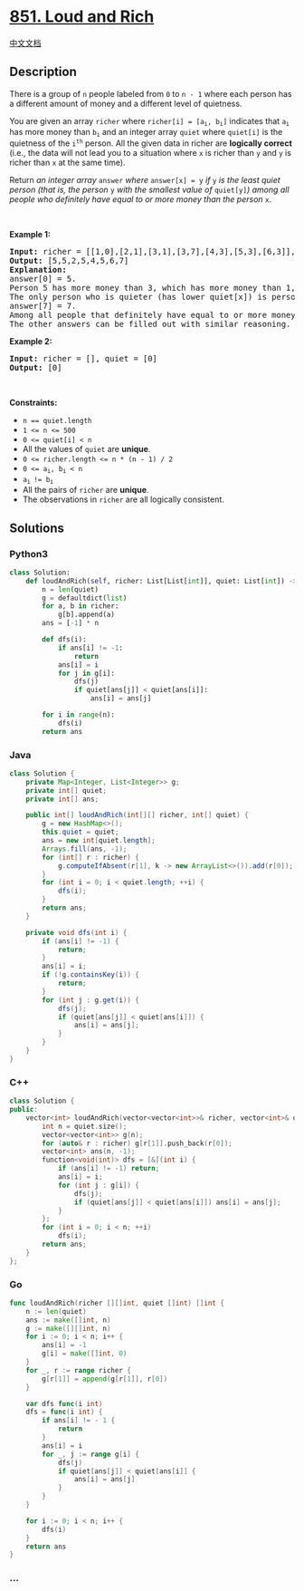 # [851. Loud and Rich](https://leetcode.com/problems/loud-and-rich)

[中文文档](/solution/0800-0899/0851.Loud%20and%20Rich/README.md)

## Description

<p>There is a group of <code>n</code> people labeled from <code>0</code> to <code>n - 1</code> where each person has a different amount of money and a different level of quietness.</p>

<p>You are given an array <code>richer</code> where <code>richer[i] = [a<sub>i</sub>, b<sub>i</sub>]</code> indicates that <code>a<sub>i</sub></code> has more money than <code>b<sub>i</sub></code> and an integer array <code>quiet</code> where <code>quiet[i]</code> is the quietness of the <code>i<sup>th</sup></code> person. All the given data in richer are <strong>logically correct</strong> (i.e., the data will not lead you to a situation where <code>x</code> is richer than <code>y</code> and <code>y</code> is richer than <code>x</code> at the same time).</p>

<p>Return <em>an integer array </em><code>answer</code><em> where </em><code>answer[x] = y</code><em> if </em><code>y</code><em> is the least quiet person (that is, the person </em><code>y</code><em> with the smallest value of </em><code>quiet[y]</code><em>) among all people who definitely have equal to or more money than the person </em><code>x</code>.</p>

<p>&nbsp;</p>
<p><strong class="example">Example 1:</strong></p>

<pre>
<strong>Input:</strong> richer = [[1,0],[2,1],[3,1],[3,7],[4,3],[5,3],[6,3]], quiet = [3,2,5,4,6,1,7,0]
<strong>Output:</strong> [5,5,2,5,4,5,6,7]
<strong>Explanation:</strong> 
answer[0] = 5.
Person 5 has more money than 3, which has more money than 1, which has more money than 0.
The only person who is quieter (has lower quiet[x]) is person 7, but it is not clear if they have more money than person 0.
answer[7] = 7.
Among all people that definitely have equal to or more money than person 7 (which could be persons 3, 4, 5, 6, or 7), the person who is the quietest (has lower quiet[x]) is person 7.
The other answers can be filled out with similar reasoning.
</pre>

<p><strong class="example">Example 2:</strong></p>

<pre>
<strong>Input:</strong> richer = [], quiet = [0]
<strong>Output:</strong> [0]
</pre>

<p>&nbsp;</p>
<p><strong>Constraints:</strong></p>

<ul>
	<li><code>n == quiet.length</code></li>
	<li><code>1 &lt;= n &lt;= 500</code></li>
	<li><code>0 &lt;= quiet[i] &lt; n</code></li>
	<li>All the values of <code>quiet</code> are <strong>unique</strong>.</li>
	<li><code>0 &lt;= richer.length &lt;= n * (n - 1) / 2</code></li>
	<li><code>0 &lt;= a<sub>i</sub>, b<sub>i</sub> &lt; n</code></li>
	<li><code>a<sub>i </sub>!= b<sub>i</sub></code></li>
	<li>All the pairs of <code>richer</code> are <strong>unique</strong>.</li>
	<li>The observations in <code>richer</code> are all logically consistent.</li>
</ul>

## Solutions

<!-- tabs:start -->

### **Python3**

```python
class Solution:
    def loudAndRich(self, richer: List[List[int]], quiet: List[int]) -> List[int]:
        n = len(quiet)
        g = defaultdict(list)
        for a, b in richer:
            g[b].append(a)
        ans = [-1] * n

        def dfs(i):
            if ans[i] != -1:
                return
            ans[i] = i
            for j in g[i]:
                dfs(j)
                if quiet[ans[j]] < quiet[ans[i]]:
                    ans[i] = ans[j]

        for i in range(n):
            dfs(i)
        return ans
```

### **Java**

```java
class Solution {
    private Map<Integer, List<Integer>> g;
    private int[] quiet;
    private int[] ans;

    public int[] loudAndRich(int[][] richer, int[] quiet) {
        g = new HashMap<>();
        this.quiet = quiet;
        ans = new int[quiet.length];
        Arrays.fill(ans, -1);
        for (int[] r : richer) {
            g.computeIfAbsent(r[1], k -> new ArrayList<>()).add(r[0]);
        }
        for (int i = 0; i < quiet.length; ++i) {
            dfs(i);
        }
        return ans;
    }

    private void dfs(int i) {
        if (ans[i] != -1) {
            return;
        }
        ans[i] = i;
        if (!g.containsKey(i)) {
            return;
        }
        for (int j : g.get(i)) {
            dfs(j);
            if (quiet[ans[j]] < quiet[ans[i]]) {
                ans[i] = ans[j];
            }
        }
    }
}
```

### **C++**

```cpp
class Solution {
public:
    vector<int> loudAndRich(vector<vector<int>>& richer, vector<int>& quiet) {
        int n = quiet.size();
        vector<vector<int>> g(n);
        for (auto& r : richer) g[r[1]].push_back(r[0]);
        vector<int> ans(n, -1);
        function<void(int)> dfs = [&](int i) {
            if (ans[i] != -1) return;
            ans[i] = i;
            for (int j : g[i]) {
                dfs(j);
                if (quiet[ans[j]] < quiet[ans[i]]) ans[i] = ans[j];
            }
        };
        for (int i = 0; i < n; ++i)
            dfs(i);
        return ans;
    }
};
```

### **Go**

```go
func loudAndRich(richer [][]int, quiet []int) []int {
    n := len(quiet)
    ans := make([]int, n)
    g := make([][]int, n)
    for i := 0; i < n; i++ {
        ans[i] = -1
        g[i] = make([]int, 0)
    }
    for _, r := range richer {
        g[r[1]] = append(g[r[1]], r[0])
    }

    var dfs func(i int)
    dfs = func(i int) {
        if ans[i] != - 1 {
            return
        }
        ans[i] = i
        for _, j := range g[i] {
            dfs(j)
            if quiet[ans[j]] < quiet[ans[i]] {
                ans[i] = ans[j]
            }
        }
    }

    for i := 0; i < n; i++ {
        dfs(i)
    }
    return ans
}
```

### **...**

```

```

<!-- tabs:end -->
